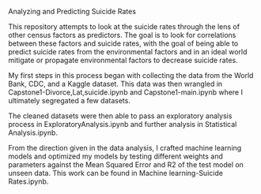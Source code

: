 Analyzing and Predicting Suicide Rates

This repository attempts to look at the suicide rates through the lens of other census factors as predictors. 
The goal is to look for correlations between these factors and suicide rates, with the goal of being able to predict suicide rates from the environmental factors and in an ideal world mitigate or propagate environmental factors to decrease suicide rates.

My first steps in this process began with collecting the data from the World Bank, CDC, and a Kaggle dataset. This data was then wrangled in Capstone1-Divorce,Lat,suicide.ipynb and Capstone1-main.ipynb where I ultimately segregated a few datasets.

The cleaned datasets were then able to pass an exploratory analysis process in ExploratoryAnalysis.ipynb and further analysis in Statistical Analysis.ipynb.

From the direction given in the data analysis, I crafted machine learning models and optimized my models by testing different weights and parameters against the Mean Squared Error and R2 of the test model on unseen data. This work can be found in Machine learning-Suicide Rates.ipynb.
